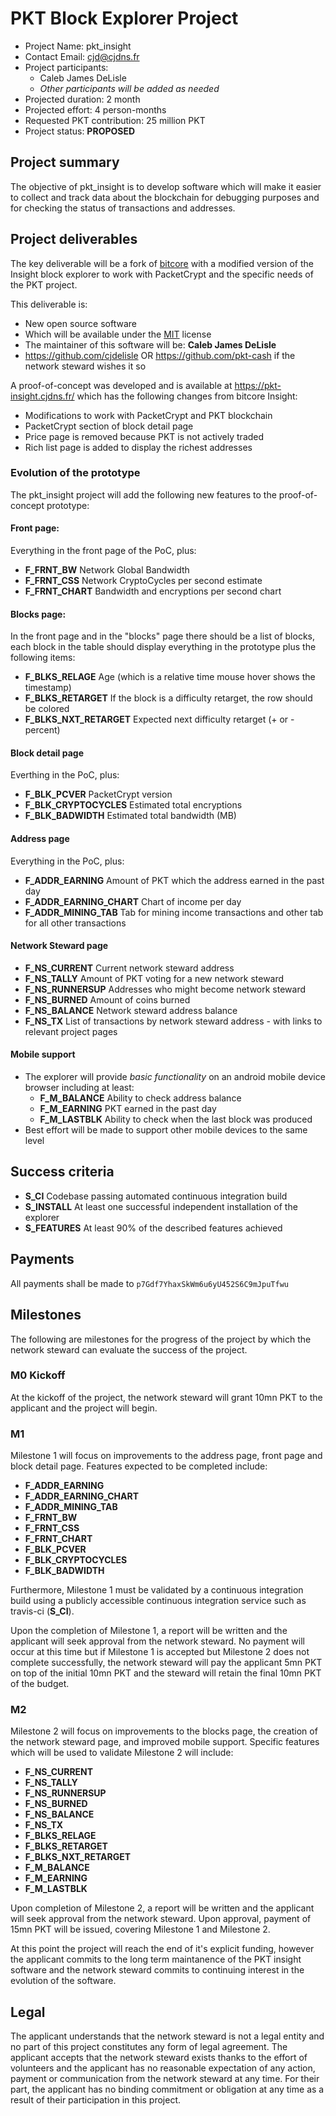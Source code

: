 # PKT Block Explorer Project

* Project Name: pkt_insight
* Contact Email: cjd@cjdns.fr
* Project participants:
  * Caleb James DeLisle
  * *Other participants will be added as needed*
* Projected duration: 2 month
* Projected effort: 4 person-months
* Requested PKT contribution: 25 million PKT
* Project status: **PROPOSED**

## Project summary
The objective of pkt_insight is to develop software which will make it easier to collect and track data about the blockchain for debugging purposes and for checking the status of transactions and addresses.

## Project deliverables

The key deliverable will be a fork of [bitcore](https://github.com/bitpay/bitcore/) with a modified version of the Insight block explorer to work with PacketCrypt and the specific needs of the PKT project.

This deliverable is:
* New open source software
* Which will be available under the [MIT](https://spdx.org/licenses/MIT.html) license
* The maintainer of this software will be: **Caleb James DeLisle**
* https://github.com/cjdelisle OR https://github.com/pkt-cash if the network steward wishes it so

A proof-of-concept was developed and is available at https://pkt-insight.cjdns.fr/ which has the following changes from bitcore Insight:
* Modifications to work with PacketCrypt and PKT blockchain
* PacketCrypt section of block detail page
* Price page is removed because PKT is not actively traded
* Rich list page is added to display the richest addresses

### Evolution of the prototype

The pkt_insight project will add the following new features to the proof-of-concept prototype:

#### Front page:
Everything in the front page of the PoC, plus:
* **F_FRNT_BW** Network Global Bandwidth
* **F_FRNT_CSS** Network CryptoCycles per second estimate
* **F_FRNT_CHART** Bandwidth and encryptions per second chart

#### Blocks page:
In the front page and in the "blocks" page there should be a list of blocks, each block in the table should display everything in the prototype plus the following items:
* **F_BLKS_RELAGE** Age (which is a relative time mouse hover shows the timestamp)
* **F_BLKS_RETARGET** If the block is a difficulty retarget, the row should be colored
* **F_BLKS_NXT_RETARGET** Expected next difficulty retarget (+ or - percent)

#### Block detail page
Everthing in the PoC, plus:
* **F_BLK_PCVER** PacketCrypt version
* **F_BLK_CRYPTOCYCLES** Estimated total encryptions
* **F_BLK_BADWIDTH** Estimated total bandwidth (MB)

#### Address page
Everything in the PoC, plus:
* **F_ADDR_EARNING** Amount of PKT which the address earned in the past day
* **F_ADDR_EARNING_CHART** Chart of income per day
* **F_ADDR_MINING_TAB** Tab for mining income transactions and other tab for all other transactions

#### Network Steward page
* **F_NS_CURRENT** Current network steward address
* **F_NS_TALLY** Amount of PKT voting for a new network steward
* **F_NS_RUNNERSUP** Addresses who might become network steward
* **F_NS_BURNED** Amount of coins burned
* **F_NS_BALANCE** Network steward address balance
* **F_NS_TX** List of transactions by network steward address - with links to relevant project pages

#### Mobile support
* The explorer will provide *basic functionality* on an android mobile device browser including at least:
  * **F_M_BALANCE** Ability to check address balance
  * **F_M_EARNING** PKT earned in the past day
  * **F_M_LASTBLK** Ability to check when the last block was produced
* Best effort will be made to support other mobile devices to the same level

## Success criteria
* **S_CI** Codebase passing automated continuous integration build
* **S_INSTALL** At least one successful independent installation of the explorer
* **S_FEATURES** At least 90% of the described features achieved

## Payments
All payments shall be made to `p7Gdf7YhaxSkWm6u6yU452S6C9mJpuTfwu`

## Milestones
The following are milestones for the progress of the project by which the network steward
can evaluate the success of the project.

### M0 Kickoff
At the kickoff of the project, the network steward will grant 10mn PKT to the applicant and
the project will begin.

### M1
Milestone 1 will focus on improvements to the address page, front page and block detail page.
Features expected to be completed include:

* **F_ADDR_EARNING**
* **F_ADDR_EARNING_CHART**
* **F_ADDR_MINING_TAB**
* **F_FRNT_BW**
* **F_FRNT_CSS**
* **F_FRNT_CHART**
* **F_BLK_PCVER**
* **F_BLK_CRYPTOCYCLES**
* **F_BLK_BADWIDTH**

Furthermore, Milestone 1 must be validated by a continuous integration build using a publicly
accessible continuous integration service such as travis-ci (**S_CI**).

Upon the completion of Milestone 1, a report will be written and the applicant will seek
approval from the network steward. No payment will occur at this time but if Milestone 1 is
accepted but Milestone 2 does not complete successfully, the network steward will pay the
applicant 5mn PKT on top of the initial 10mn PKT and the steward will retain the final 10mn
PKT of the budget.

### M2
Milestone 2 will focus on improvements to the blocks page, the creation of the network steward
page, and improved mobile support. Specific features which will be used to validate Milestone 2
will include:

* **F_NS_CURRENT**
* **F_NS_TALLY**
* **F_NS_RUNNERSUP**
* **F_NS_BURNED**
* **F_NS_BALANCE**
* **F_NS_TX**
* **F_BLKS_RELAGE**
* **F_BLKS_RETARGET**
* **F_BLKS_NXT_RETARGET**
* **F_M_BALANCE**
* **F_M_EARNING**
* **F_M_LASTBLK**

Upon completion of Milestone 2, a report will be written and the applicant will seek
approval from the network steward. Upon approval, payment of 15mn PKT will be issued, covering
Milestone 1 and Milestone 2.

At this point the project will reach the end of it's explicit funding, however the applicant
commits to the long term maintanence of the PKT insight software and the network steward commits
to continuing interest in the evolution of the software.

## Legal

The applicant understands that the network steward is not a legal entity and no part of this
project constitutes any form of legal agreement. The applicant accepts that the network steward
exists thanks to the effort of volunteers and the applicant has no reasonable expectation of any
action, payment or communication from the network steward at any time. For their part, the
applicant has no binding commitment or obligation at any time as a result of their participation
in this project.
